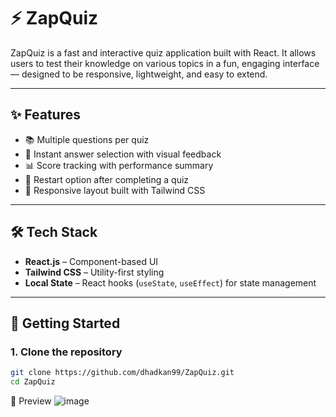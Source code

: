 # ⚡ ZapQuiz

ZapQuiz is a fast and interactive quiz application built with React. It allows users to test their knowledge on various topics in a fun, engaging interface — designed to be responsive, lightweight, and easy to extend.

---

## ✨ Features

- 📚 Multiple questions per quiz
- 🎯 Instant answer selection with visual feedback
- 📊 Score tracking with performance summary
- 🔁 Restart option after completing a quiz
- 🧠 Responsive layout built with Tailwind CSS

---

## 🛠️ Tech Stack

- **React.js** – Component-based UI
- **Tailwind CSS** – Utility-first styling
- **Local State** – React hooks (`useState`, `useEffect`) for state management

---

## 🚀 Getting Started

### 1. Clone the repository

```bash
git clone https://github.com/dhadkan99/ZapQuiz.git
cd ZapQuiz
````
📸 Preview
![image](https://github.com/user-attachments/assets/99924958-b030-411b-a9c6-0649cb0980ab)

